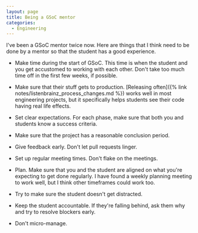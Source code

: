 ```yaml
---
layout: page
title: Being a GSoC mentor
categories:
  - Engineering
---
```


I've been a GSoC mentor twice now. Here are things that I think need to be done by a mentor
so that the student has a good experience.

- Make time during the start of GSoC. This time is when the student and you get accustomed to working with each
  other. Don't take too much time off in the first few weeks, if possible.

- Make sure that their stuff gets to production. [Releasing often]({% link notes/listenbrainz_process_changes.md %})
  works well in most engineering projects, but it specifically helps students see their code having real life effects.

- Set clear expectations. For each phase, make sure that both you and students know a success criteria.

- Make sure that the project has a reasonable conclusion period.

- Give feedback early. Don't let pull requests linger.

- Set up regular meeting times. Don't flake on the meetings.

- Plan. Make sure that you and the student are aligned on what you're expecting to get done regularly. I have found
  a weekly planning meeting to work well, but I think other timeframes could work too.

- Try to make sure the student doesn't get distracted.

- Keep the student accountable. If they're falling behind, ask them why and try to resolve blockers early.

- Don't micro-manage.
